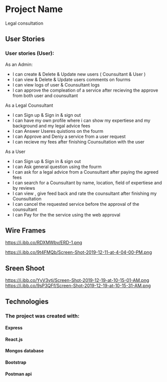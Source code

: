 # Project Name

Legal consultation

## User Stories
### User stories (User):

As an Admin:
- I can create & Delete & Update new users ( Counsultant & User )
- I can view & Delete & Update users comments on fourms
- I can view logs of user & Counsultant logs
- I can approve the compleation of a service after recieving the approve from both user and counsultant

As a Legal Counsultant
- I can Sign up & Sign in & sign out
- I can have my own profile where i can show my expertiese and my background and my legal advice fees
- I can Answer Useres quistions on the fourm
- I can Approve and Deniy a service from a user request
- I can recieve my fees after finishing Counsultation with the user

As a User
- I can Sign up & Sign in & sign out
- I can Ask general question using the fourm
- I can ask for a legal advice from a Counsultant after paying the agreed fees
- I can search for a Counsultant by name, location, field of expertiese and by reviews
- I can view , give feed back and rate the counsultant after finishing my Counsultation
- I can cancel the requested service before the approval of the counsultant
- I can Pay for the the service using the web approval

## Wire Frames
 https://i.ibb.co/RDXMWbv/ERD-1.png

https://i.ibb.co/9t4FMQb/Screen-Shot-2019-12-11-at-4-04-00-PM.png

## Sreen Shoot
https://i.ibb.co/YyV3vtj/Screen-Shot-2019-12-19-at-10-15-01-AM.png
https://i.ibb.co/9sP3QFf/Screen-Shot-2019-12-19-at-10-15-31-AM.png

## Technologies
### The project was created with:

#### Express
#### React.js
#### Mongos database
#### Bootstrap
#### Postman api
